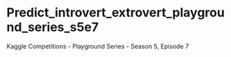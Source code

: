 # Predict_introvert_extrovert_playground_series_s5e7
Kaggle Competitions - Playground Series - Season 5, Episode 7

